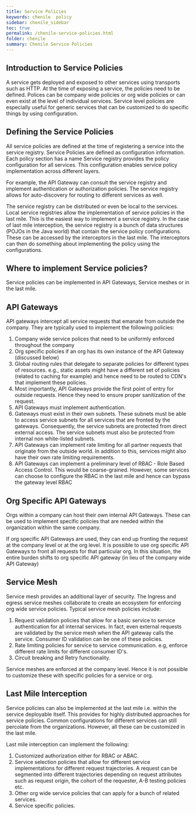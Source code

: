 ```yaml
---
title: Service Policies
keywords: chenile  policy
sidebar: chenile_sidebar
toc: true
permalink: /chenile-service-policies.html
folder: chenile
summary: Chenile Service Policies
---
```


## Introduction to Service Policies
A service gets deployed and exposed to other services using transports such as HTTP. At the time of exposing a service, the policies need to be defined. Polices can be company wide policies or org wide policies or can even exist at the level of individual services. Service level policies are especially useful for generic services that can be customized to do specific things by using configuration. 

## Defining the Service Policies
All service policies are defined at the time of registering a service into the service registry. Service Policies are defined as configuration information. Each policy section has a name 
Service registry provides the policy configuration for all services. This configuration enables service policy implementation across different layers. 

For example, the API Gateway can consult the service registry and implement authentication or authorization policies. The service registry allows for auto-discovery for routing to different services as well.

The service registry can be distributed or even be local to the services. Local service registries allow the implementation of service policies in the last mile. This is the easiest way to implement a service registry. In the case of last mile interception, the service registry is a bunch of data structures (POJOs in the Java world) that contain the service policy configurations. These can be accessed by the interceptors in the last mile. The interceptors can then do something about implementing the policy using the configurations. 

## Where to implement Service policies?
Service policies can be implemented in API Gateways, Service meshes or in the last mile.

## API Gateways
API gateways intercept all service requests that emanate from outside the company. They are typically used to implement the following policies:
1. Company wide service polices that need to be uniformly enforced throughout the company
2. Org specific policies if an org has its own instance of the API Gateway (discussed below)
3. Global routing rules that delegate to separate policies for different types of resources. e.g., static assets might have a different set of policies (related to caching for example) and hence need to be routed to CDN's that implement these policies.
4. Most importantly, API Gateways provide the first point of entry for outside requests. Hence they need to ensure proper sanitization of the request. 
5. API Gateways must implement authentication. 
6. Gateways must exist in their own subnets. These subnets must be able to access service subnets for all services that are fronted by the gateways. Consequently, the service subnets are protected from direct external access. The service subnets must also be protected from internal non white-listed subnets.
7. API Gateways can implement rate limiting for all partner requests that originate from the outside world. In addition to this, services might also have their own rate limiting requirements.
8. API Gateways can implement a preliminary level of RBAC - Role Based Access Control. This would be coarse-grained. However, some services can choose to configure the RBAC in the last mile and hence can bypass the gateway level RBAC

## Org Specific API Gateways
Orgs within a company can host their own internal API Gateways. These can be used to implement specific policies that are needed within the organization within the same company.

If org specific API Gateways are used, they can end up fronting the request at the company level or at the org level.  It is possible to use org specific API Gateways to front all requests for that particular org. In this situation, the entire burden shifts to org specific API gateway (in lieu of the company wide API Gateway)

## Service Mesh
Service mesh provides an additional layer of security. The Ingress and egress service meshes collaborate to create an ecosystem for enforcing org wide service policies. Typical service mesh policies include:
1. Request validation policies that allow for a basic service to service authentication for all internal services. In fact, even external requests are validated by the service mesh when the API gateway calls the service. Consumer ID validation can be one of these policies. 
2. Rate limiting policies for service to service communication. e.g, enforce different rate limits for different consumer ID's.
3. Circuit breaking and Retry functionality. 

Service meshes are enforced at the company level. Hence it is not possible to customize these with specific policies for a service or org. 

## Last Mile Interception
Service policies can also be implemented at the last mile i.e. within the service deployable itself. This provides for highly distributed approaches for service policies. Common configurations for different services can still percolate from the organizations. However, all these can be customized in the last mile. 

Last mile interception can implement the following:
1. Customized authorization either for RBAC or ABAC. 
2. Service selection policies that allow for different service implementations for different request trajectories. A request can be segmented into different trajectories depending on request attributes such as request origin, the cohort of the requester, A-B testing policies etc.
3. Other org wide service policies that can apply for a bunch of related services.
4. Service specific policies. 





 


